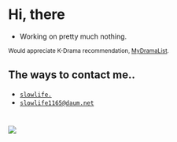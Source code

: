 # Hi, there

- Working on pretty much nothing.

<sub>Would appreciate K-Drama recommendation, [MyDramaList](https://mydramalist.com/profile/Slow_Life).</sub>

## The ways to contact me..

- <a href="https://discord.com/users/374905512661221377">`slowlife.`</a>
- <a href="mailto:slowlife1165@daum.net">`slowlife1165@daum.net`</a>

#

![](https://i.imgur.com/FaTsvPu.gif)
